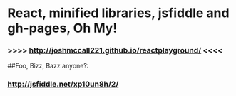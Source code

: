 # React, minified libraries, jsfiddle and gh-pages, Oh My!
### >>>> http://joshmccall221.github.io/reactplayground/  <<<<


##Foo, Bizz, Bazz anyone?:
### http://jsfiddle.net/xp10un8h/2/
